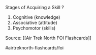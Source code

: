 Stages of Acquiring a Skill
?
1. Cognitive (knowledge)
2. Associative (attitude)
3. Psychomotor (skills)
<!--SR:!2022-10-01,1,210-->

Source: [[Air Trek North FOI Flashcards]]

#airtreknorth-flashcards/foi